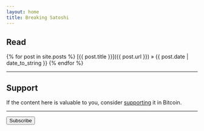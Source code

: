 ```yaml
---
layout: home
title: Breaking Satoshi
---
```


## Read

{% for post in site.posts %}
[{{ post.title }}]({{ post.url }})<span class="date"> &raquo; {{ post.date | date_to_string }} </span>
{% endfor %}

---

## Support

If the content here is valuable to you, consider [supporting](/support) it in Bitcoin.

---


<div style="text-align: left"><input type="submit" value="Subscribe" name="subscribe" id="mc-embedded-subscribe" class="button" onclick="window.location.href = 'https://breakingsatoshi.substack.com/';"></div>
